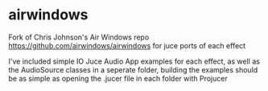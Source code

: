 # airwindows
Fork of Chris Johnson's Air Windows repo https://github.com/airwindows/airwindows for juce ports of each effect

I've included simple IO Juce Audio App examples for each effect, as well as the AudioSource classes in a seperate folder, building the examples should be as simple as opening the .jucer file in each folder with Projucer


